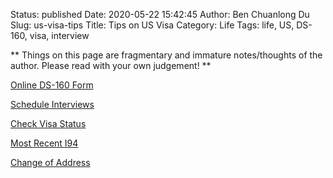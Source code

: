 Status: published
Date: 2020-05-22 15:42:45
Author: Ben Chuanlong Du
Slug: us-visa-tips
Title: Tips on US Visa
Category: Life
Tags: life, US, DS-160, visa, interview

**
Things on this page are
fragmentary and immature notes/thoughts of the author.
Please read with your own judgement!
**


[Online DS-160 Form](https://ceac.state.gov/GenNIV/common/Recovery.aspx)


[Schedule Interviews](https://cgifederal.secure.force.com/)


[Check Visa Status](https://ceac.state.gov/CEACStatTracker/Status.aspx?eQs=WwjqOlbeRYzCYubaSQI+RA==)


[Most Recent I94](https://i94.cbp.dhs.gov/I94/#/recent-search)


[Change of Address](https://egov.uscis.gov/coa/displayCOAForm.do)
